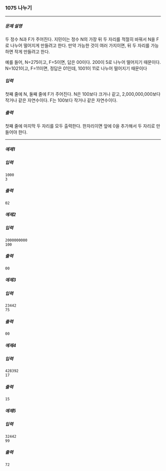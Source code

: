 ### 1075 나누기
***
##### 문제 설명
두 정수 N과 F가 주어진다. 지민이는 정수 N의 가장 뒤 두 자리를 적절히 바꿔서 N을 F로 나누어 떨어지게 만들려고 한다. 만약 가능한 것이 여러 가지이면, 뒤 두 자리를 가능하면 작게 만들려고 한다.

예를 들어, N=275이고, F=5이면, 답은 00이다. 200이 5로 나누어 떨어지기 때문이다. N=1021이고, F=11이면, 정답은 01인데, 1001이 11로 나누어 떨어지기 때문이다

##### 입력
첫째 줄에 N, 둘째 줄에 F가 주어진다. N은 100보다 크거나 같고, 2,000,000,000보다 작거나 같은 자연수이다. F는 100보다 작거나 같은 자연수이다.
##### 출력
첫째 줄에 마지막 두 자리를 모두 출력한다. 한자리이면 앞에 0을 추가해서 두 자리로 만들어야 한다.
***
##### 예제1 

##### 입력
```
1000
3
```

##### 출력
```
02
```

##### 예제2
##### 입력
```
2000000000
100
```

##### 출력
```
00
```

##### 예제3
##### 입력
```
23442
75
```

##### 출력
```
00
```

##### 예제4
##### 입력
```
428392
17
```

##### 출력
```
15
```
##### 예제5
##### 입력
```
32442
99
```

##### 출력
```
72
```
